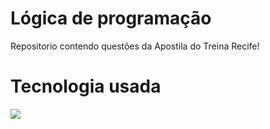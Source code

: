 # Lógica de programação

 Repositorio contendo questões da Apostila do Treina Recife!

 # Tecnologia usada


 [![]( https://img.shields.io/badge/Python-14354C?style=for-the-badge&logo=python&logoColor=white
)]() 

 
